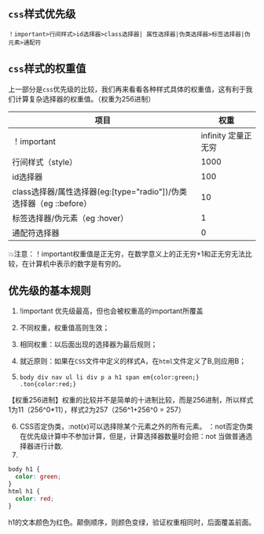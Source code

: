 ## `css`样式优先级
```
！important>行间样式>id选择器>class选择器| 属性选择器|伪类选择器>标签选择器|伪元素>通配符
```

## `css`样式的权重值

上一部分是`css`优先级的比较，我们再来看看各种样式具体的权重值，这有利于我们计算复杂选择器的权重值。（权重为256进制）

| 项目                                                         | 权重                 |
| ------------------------------------------------------------ | -------------------- |
| ！important                                                  | infinity  定量正无穷 |
| 行间样式（style）                                            | 1000                 |
| id选择器                                                     | 100                  |
| class选择器/属性选择器(eg:[type="radio"])/伪类选择器（eg ::before） | 10                   |
| 标签选择器/伪元素（eg :hover）                               | 1                    |
| 通配符选择器                                                 | 0                    |

💥注意：！important权重值是正无穷，在数学意义上的正无穷+1和正无穷无法比较，在计算机中表示的数字是有穷的。

## 优先级的基本规则 

1. !important 优先级最高，但也会被权重高的important所覆盖

2. 不同权重，权重值高则生效；

3. 相同权重：以后面出现的选择器为最后规则；                 

4. 就近原则：如果在`CSS`文件中定义的样式A，在`html`文件定义了B,则应用B；

5. `body div nav ul li div p a h1 span em{color:green;}`
    `.ton{color:red;}`

【权重256进制】权重的比较并不是简单的十进制比较，而是256进制，所以样式1为11（256^0*11），样式2为257（256^1+256^0 = 257）

6. CSS否定伪类，:not(x)可以选择除某个元素之外的所有元素。
：not否定伪类在优先级计算中不参加计算，但是，计算选择器数量时会把：not 当做普通选择器进行计数.
7. 

```css
body h1 {
  color: green;
}
html h1 {
  color: red;
}
```
h1的文本颜色为红色。颠倒顺序，则颜色变绿，验证权重相同时，后面覆盖前面。